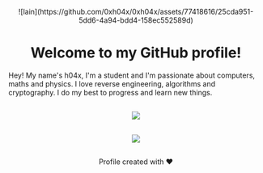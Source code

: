 <p align="center">
  ![lain](https://github.com/0xh04x/0xh04x/assets/77418616/25cda951-5dd6-4a94-bdd4-158ec552589d)
</p>
<h1 align="center">Welcome to my GitHub profile!</h1>

Hey! My name's h04x, I'm a student and I'm passionate about computers, maths and physics. I love reverse engineering, algorithms and cryptography. I do my best to progress and learn new things. 

##
<p align="center">
  <img align="center" src="https://github-readme-activity-graph.vercel.app/graph?username=0xh04x&theme=tokyo-night"/>
</p>

##
<p align="center">
  <img src="https://moe-counter.glitch.me/get/@0xh04x?theme=asoul">
</p>

##
<p align="center">
  Profile created with ❤️
</p>
